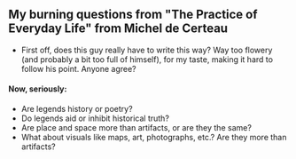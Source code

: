 <h2>My burning questions from "The Practice of Everyday Life" from Michel de Certeau</h2>
<ul>
<li>First off, does this guy really have to write this way? Way too flowery (and probably a bit too full of himself), for my taste, making it hard to follow his point. Anyone agree?</li>
</ul>
<h4>Now, seriously:</h4>
<ul>
<li> Are legends history or poetry?</li>
<li>Do legends aid or inhibit historical truth?</li>
<li>Are place and space more than artifacts, or are they the same?</li>
<li>What about visuals like maps, art, photographs, etc.? Are they more than artifacts?</li>
<ul>
